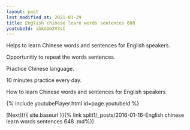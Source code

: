 ```yaml
---
layout: post
last_modified_at: 2021-03-29
title: English chinese learn words sentences 680 
youtubeId: ibkGDG2V3sI
---
```

 
 
Helps to learn Chinese words and sentences for English speakers.

Opportunitiy to repeat the words sentences. 

Practice Chinese language. 
 
10 minutes practice every day. 
 
How to learn Chinese words and sentences for English speakers 
 
{% include youtubePlayer.html id=page.youtubeId %}
 
 
[Next]({{ site.baseurl }}{% link  split1/_posts/2016-01-16-English chinese learn words sentences 648 .md%})
 
